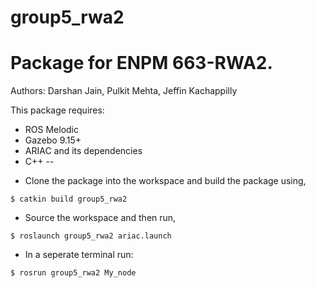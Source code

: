 # group5_rwa2
# Package for ENPM 663-RWA2. 

Authors:
Darshan Jain, Pulkit Mehta, Jeffin Kachappilly

This package requires:
* ROS Melodic
* Gazebo 9.15+
* ARIAC and its dependencies 
* C++
--

- Clone the package into the workspace and build the package using,
```
$ catkin build group5_rwa2
```

- Source the workspace and then run,
```
$ roslaunch group5_rwa2 ariac.launch
```

- In a seperate terminal run:
```
$ rosrun group5_rwa2 My_node
```
